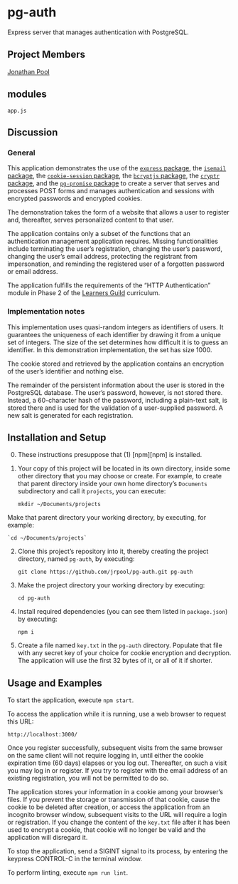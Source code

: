 # pg-auth
Express server that manages authentication with PostgreSQL.

## Project Members

[Jonathan Pool](https://github.com/jrpool)

## modules

```
app.js
```

## Discussion

### General

This application demonstrates the use of the [`express` package][exp], the [`isemail` package][isemail], the [`cookie-session` package][cs], the [`bcryptjs` package][bc], the [`cryptr` package][cryptr], and the [`pg-promise` package][pgpr] to create a server that serves and processes POST forms and manages authentication and sessions with encrypted passwords and encrypted cookies.

The demonstration takes the form of a website that allows a user to register and, thereafter, serves personalized content to that user.

The application contains only a subset of the functions that an authentication management application requires. Missing functionalities include terminating the user’s registration, changing the user’s password, changing the user’s email address, protecting the registrant from impersonation, and reminding the registered user of a forgotten password or email address.

The application fulfills the requirements of the “HTTP Authentication” module in Phase 2 of the [Learners Guild][lg] curriculum.

### Implementation notes

This implementation uses quasi-random integers as identifiers of users. It guarantees the uniqueness of each identifier by drawing it from a unique set of integers. The size of the set determines how difficult it is to guess an identifier. In this demonstration implementation, the set has size 1000.

The cookie stored and retrieved by the application contains an encryption of the user’s identifier and nothing else.

The remainder of the persistent information about the user is stored in the PostgreSQL database. The user’s password, however, is not stored there. Instead, a 60-character hash of the password, including a plain-text salt, is stored there and is used for the validation of a user-supplied password. A new salt is generated for each registration.

## Installation and Setup

0. These instructions presuppose that (1) [npm][npm] is installed.

1. Your copy of this project will be located in its own directory, inside some other directory that you may choose or create. For example, to create that parent directory inside your own home directory’s `Documents` subdirectory and call it `projects`, you can execute:

    `mkdir ~/Documents/projects`

Make that parent directory your working directory, by executing, for example:

    `cd ~/Documents/projects`

2. Clone this project’s repository into it, thereby creating the project directory, named `pg-auth`, by executing:

    `git clone https://github.com/jrpool/pg-auth.git pg-auth`

2. Make the project directory your working directory by executing:

    `cd pg-auth`

3. Install required dependencies (you can see them listed in `package.json`) by executing:

    `npm i`

4. Create a file named `key.txt` in the `pg-auth` directory. Populate that file with any secret key of your choice for cookie encryption and decryption. The application will use the first 32 bytes of it, or all of it if shorter.

## Usage and Examples

To start the application, execute `npm start`.

To access the application while it is running, use a web browser to request this URL:

`http://localhost:3000/`

Once you register successfully, subsequent visits from the same browser on the same client will not require logging in, until either the cookie expiration time (60 days) elapses or you log out. Thereafter, on such a visit you may log in or register. If you try to register with the email address of an existing registration, you will not be permitted to do so.

The application stores your information in a cookie among your browser’s files. If you prevent the storage or transmission of that cookie, cause the cookie to be deleted after creation, or access the application from an incognito browser window, subsequent visits to the URL will require a login or registration. If you change the content of the `key.txt` file after it has been used to encrypt a cookie, that cookie will no longer be valid and the application will disregard it.

To stop the application, send a SIGINT signal to its process, by entering the keypress CONTROL-C in the terminal window.

To perform linting, execute `npm run lint`.

[bc]: https://www.npmjs.com/package/bcryptjs
[cp]: https://www.npmjs.com/package/cookie-parser
[cryptr]: https://www.npmjs.com/package/cryptr
[cs]: https://www.npmjs.com/package/cookie-session
[exp]: https://www.npmjs.com/package/express
[isemail]: https://www.npmjs.com/package/isemail
[lg]: https://www.learnersguild.org
[pgpr]: https://www.npmjs.com/package/pg-promise

